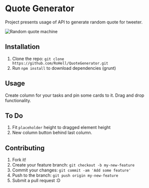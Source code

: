 # Quote Generator
Project presents usage of API to generate random quote for tweeter.

![Random quote machine](http://i.imgur.com/RG0nwhA.png?2)

## Installation
1. Clone the repo: `git clone https://github.com/RoHell/QuoteGenerator.git`
2. Run `npm install` to download dependencies (grunt)

## Usage
Create column for your tasks and pin some cards to it. Drag and drop functionality.

## To Do
1. Fit `placeholder` height to dragged element height
2. New column button behind last column.

## Contributing
1. Fork it!
2. Create your feature branch: `git checkout -b my-new-feature`
3. Commit your changes: `git commit -am 'Add some feature'`
4. Push to the branch: `git push origin my-new-feature`
5. Submit a pull request :D
